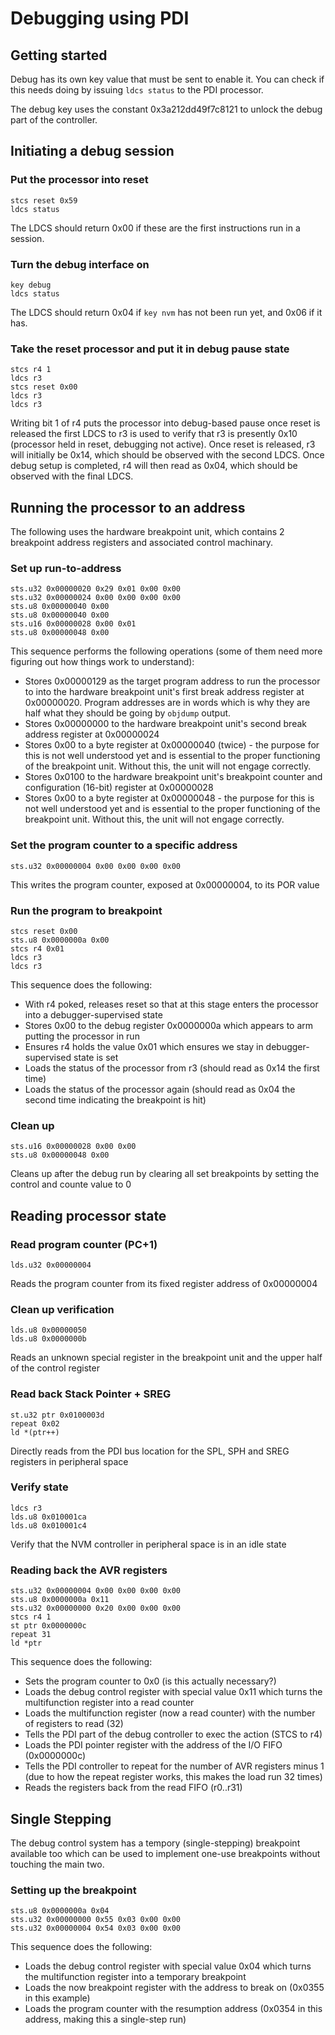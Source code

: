 # Debugging using PDI

## Getting started

Debug has its own key value that must be sent to enable it. You can check if this needs doing by issuing `ldcs status` to the PDI processor.

The debug key uses the constant 0x3a212dd49f7c8121 to unlock the debug part of the controller.

## Initiating a debug session

### Put the processor into reset

```pdi
stcs reset 0x59
ldcs status
```

The LDCS should return 0x00 if these are the first instructions run in a session.

### Turn the debug interface on

```pdi
key debug
ldcs status
```

The LDCS should return 0x04 if `key nvm` has not been run yet, and 0x06 if it has.

### Take the reset processor and put it in debug pause state

```pdi
stcs r4 1
ldcs r3
stcs reset 0x00
ldcs r3
ldcs r3
```

Writing bit 1 of r4 puts the processor into debug-based pause once reset is released
the first LDCS to r3 is used to verify that r3 is presently 0x10 (processor held in reset, debugging not active).
Once reset is released, r3 will initially be 0x14, which should be observed with the second LDCS.
Once debug setup is completed, r4 will then read as 0x04, which should be observed with the final LDCS.

## Running the processor to an address

The following uses the hardware breakpoint unit, which contains 2 breakpoint address registers and associated
control machinary.

### Set up run-to-address

```pdi
sts.u32 0x00000020 0x29 0x01 0x00 0x00
sts.u32 0x00000024 0x00 0x00 0x00 0x00
sts.u8 0x00000040 0x00
sts.u8 0x00000040 0x00
sts.u16 0x00000028 0x00 0x01
sts.u8 0x00000048 0x00
```

This sequence performs the following operations (some of them need more figuring out how things work to understand):

* Stores 0x00000129 as the target program address to run the processor to into the hardware breakpoint unit's
  first  break address register at 0x00000020. Program addresses are in words which is why they are half what
  they should be going by `objdump` output.
* Stores 0x00000000 to the hardware breakpoint unit's second break address register at 0x00000024
* Stores 0x00 to a byte register at 0x00000040 (twice) - the purpose for this is not well understood yet and is
  essential to the proper functioning of the breakpoint unit. Without this, the unit will not engage correctly.
* Stores 0x0100 to the hardware breakpoint unit's breakpoint counter and configuration (16-bit) register at 0x00000028
* Stores 0x00 to a byte register at 0x00000048 - the purpose for this is not well understood yet and is
  essential to the proper functioning of the breakpoint unit. Without this, the unit will not engage correctly.

### Set the program counter to a specific address

```pdi
sts.u32 0x00000004 0x00 0x00 0x00 0x00
```

This writes the program counter, exposed at 0x00000004, to its POR value

### Run the program to breakpoint

```pdi
stcs reset 0x00
sts.u8 0x0000000a 0x00
stcs r4 0x01
ldcs r3
ldcs r3
```

This sequence does the following:

* With r4 poked, releases reset so that at this stage enters the processor into a debugger-supervised state
* Stores 0x00 to the debug register 0x0000000a which appears to arm putting the processor in run
* Ensures r4 holds the value 0x01 which ensures we stay in debugger-supervised state is set
* Loads the status of the processor from r3 (should read as 0x14 the first time)
* Loads the status of the processor again (should read as 0x04 the second time indicating the breakpoint is hit)

### Clean up

```pdi
sts.u16 0x00000028 0x00 0x00
sts.u8 0x00000048 0x00
```

Cleans up after the debug run by clearing all set breakpoints by setting the control and counte value to 0

## Reading processor state

### Read program counter (PC+1)

```pdi
lds.u32 0x00000004
```

Reads the program counter from its fixed register address of 0x00000004

### Clean up verification

```pdi
lds.u8 0x00000050
lds.u8 0x0000000b
```

Reads an unknown special register in the breakpoint unit and the upper half of the control register

### Read back Stack Pointer + SREG

```pdi
st.u32 ptr 0x0100003d
repeat 0x02
ld *(ptr++)
```

Directly reads from the PDI bus location for the SPL, SPH and SREG registers in peripheral space

### Verify state

```pdi
ldcs r3
lds.u8 0x010001ca
lds.u8 0x010001c4
```

Verify that the NVM controller in peripheral space is in an idle state

### Reading back the AVR registers

```pdi
sts.u32 0x00000004 0x00 0x00 0x00 0x00
sts.u8 0x0000000a 0x11
sts.u32 0x00000000 0x20 0x00 0x00 0x00
stcs r4 1
st ptr 0x0000000c
repeat 31
ld *ptr
```

This sequence does the following:

* Sets the program counter to 0x0 (is this actually necessary?)
* Loads the debug control register with special value 0x11 which turns the multifunction register into a read counter
* Loads the multifunction register (now a read counter) with the number of registers to read (32)
* Tells the PDI part of the debug controller to exec the action (STCS to r4)
* Loads the PDI pointer register with the address of the I/O FIFO (0x0000000c)
* Tells the PDI controller to repeat for the number of AVR registers minus 1 (due to how the repeat register works,
  this makes the load run 32 times)
* Reads the registers back from the read FIFO (r0..r31)

## Single Stepping

The debug control system has a tempory (single-stepping) breakpoint available too which can be used to implement one-use breakpoints without touching the main two.

### Setting up the breakpoint

```pdi
sts.u8 0x0000000a 0x04
sts.u32 0x00000000 0x55 0x03 0x00 0x00
sts.u32 0x00000004 0x54 0x03 0x00 0x00
```

This sequence does the following:

* Loads the debug control register with special value 0x04 which turns the multifunction register into a temporary breakpoint
* Loads the now breakpoint register with the address to break on (0x0355 in this example)
* Loads the program counter with the resumption address (0x0354 in this address, making this a single-step run)

